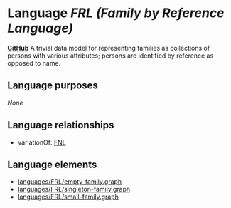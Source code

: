 # Language _FRL (Family by Reference Language)_
**[GitHub](https://github.com/softlang/yas/blob/master/FRL)**
A trivial data model for representing families as collections of persons with various attributes; persons are identified by reference as opposed to name.

## Language purposes
_None_

## Language relationships
* variationOf: [FNL](http://softlang.github.io/yas/languages/FNL.html)

## Language elements
* [languages/FRL/empty-family.graph](docs/files/languages-FRL-empty-family.graph.md)
* [languages/FRL/singleton-family.graph](docs/files/languages-FRL-singleton-family.graph.md)
* [languages/FRL/small-family.graph](docs/files/languages-FRL-small-family.graph.md)
